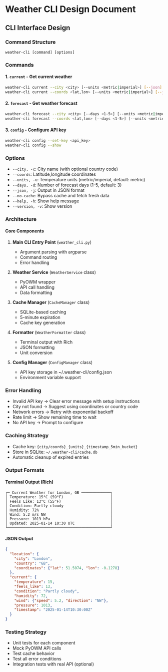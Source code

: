 # Weather CLI Design Document

## CLI Interface Design

### Command Structure
```
weather-cli [command] [options]
```

### Commands

#### 1. `current` - Get current weather
```bash
weather-cli current --city <city> [--units <metric|imperial>] [--json]
weather-cli current --coords <lat,lon> [--units <metric|imperial>] [--json]
```

#### 2. `forecast` - Get weather forecast
```bash
weather-cli forecast --city <city> [--days <1-5>] [--units <metric|imperial>] [--json]
weather-cli forecast --coords <lat,lon> [--days <1-5>] [--units <metric|imperial>] [--json]
```

#### 3. `config` - Configure API key
```bash
weather-cli config --set-key <api_key>
weather-cli config --show
```

### Options
- `--city, -c`: City name (with optional country code)
- `--coords`: Latitude,longitude coordinates
- `--units, -u`: Temperature units (metric/imperial, default: metric)
- `--days, -d`: Number of forecast days (1-5, default: 3)
- `--json, -j`: Output in JSON format
- `--no-cache`: Bypass cache and fetch fresh data
- `--help, -h`: Show help message
- `--version, -v`: Show version

### Architecture

#### Core Components
1. **Main CLI Entry Point** (`weather_cli.py`)
   - Argument parsing with argparse
   - Command routing
   - Error handling

2. **Weather Service** (`WeatherService` class)
   - PyOWM wrapper
   - API call handling
   - Data formatting

3. **Cache Manager** (`CacheManager` class)
   - SQLite-based caching
   - 5-minute expiration
   - Cache key generation

4. **Formatter** (`WeatherFormatter` class)
   - Terminal output with Rich
   - JSON formatting
   - Unit conversion

5. **Config Manager** (`ConfigManager` class)
   - API key storage in ~/.weather-cli/config.json
   - Environment variable support

### Error Handling
- Invalid API key → Clear error message with setup instructions
- City not found → Suggest using coordinates or country code
- Network errors → Retry with exponential backoff
- Rate limit → Show remaining time to wait
- No API key → Prompt to configure

### Caching Strategy
- Cache key: `{city/coords}_{units}_{timestamp_5min_bucket}`
- Store in SQLite: `~/.weather-cli/cache.db`
- Automatic cleanup of expired entries

### Output Formats

#### Terminal Output (Rich)
```
┌─ Current Weather for London, GB ─────────────┐
│ Temperature: 15°C (59°F)                     │
│ Feels Like: 13°C (55°F)                      │
│ Condition: Partly cloudy                     │
│ Humidity: 72%                                │
│ Wind: 5.2 m/s NW                             │
│ Pressure: 1013 hPa                           │
│ Updated: 2025-01-14 10:30 UTC                │
└──────────────────────────────────────────────┘
```

#### JSON Output
```json
{
  "location": {
    "city": "London",
    "country": "GB",
    "coordinates": {"lat": 51.5074, "lon": -0.1278}
  },
  "current": {
    "temperature": 15,
    "feels_like": 13,
    "condition": "Partly cloudy",
    "humidity": 72,
    "wind": {"speed": 5.2, "direction": "NW"},
    "pressure": 1013,
    "timestamp": "2025-01-14T10:30:00Z"
  }
}
```

### Testing Strategy
- Unit tests for each component
- Mock PyOWM API calls
- Test cache behavior
- Test all error conditions
- Integration tests with real API (optional)
